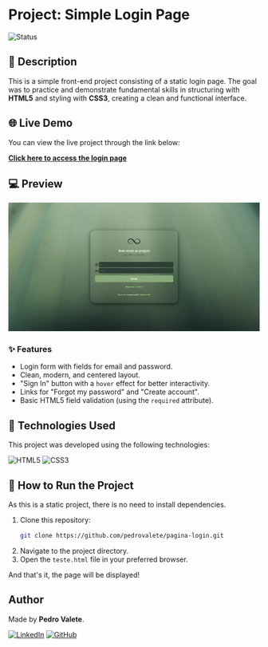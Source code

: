 # Project: Simple Login Page

![Status](https://img.shields.io/badge/status-completed-brightgreen)

## 📝 Description

This is a simple front-end project consisting of a static login page. The goal was to practice and demonstrate fundamental skills in structuring with **HTML5** and styling with **CSS3**, creating a clean and functional interface.

## 🌐 Live Demo

You can view the live project through the link below:

[**Click here to access the login page**](https://pedrovalete.github.io/pagina-login/teste.html)

## 💻 Preview

![Login Page Preview](./imagem_projeto.png)

### ✨ Features

- Login form with fields for email and password.
- Clean, modern, and centered layout.
- "Sign In" button with a `hover` effect for better interactivity.
- Links for "Forgot my password" and "Create account".
- Basic HTML5 field validation (using the `required` attribute).

## 🚀 Technologies Used

This project was developed using the following technologies:

![HTML5](https://img.shields.io/badge/HTML5-E34F26?style=for-the-badge&logo=html5&logoColor=white)
![CSS3](https://img.shields.io/badge/CSS3-1572B6?style=for-the-badge&logo=css3&logoColor=white)

## 📂 How to Run the Project

As this is a static project, there is no need to install dependencies.

1.  Clone this repository:
    ```bash
    git clone https://github.com/pedrovalete/pagina-login.git
    ```
2.  Navigate to the project directory.
3.  Open the `teste.html` file in your preferred browser.

And that's it, the page will be displayed!

## Author

Made by **Pedro Valete**.

[![LinkedIn](https://img.shields.io/badge/LinkedIn-0077B5?style=for-the-badge&logo=linkedin&logoColor=white)](https://www.linkedin.com/in/pedro-valete-527658380)
[![GitHub](https://img.shields.io/badge/GitHub-181717?style=for-the-badge&logo=github&logoColor=white)](https://github.com/pedrovalete/)
